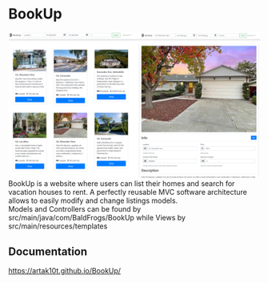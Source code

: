 # BookUp
![BookUp](bookUp.png)
BookUp is a website where users can list their homes and search for vacation houses to rent. A perfectly reusable MVC software architecture allows to easily modify and change listings models.  
Models and Controllers can be found by src/main/java/com/BaldFrogs/BookUp while Views by src/main/resources/templates

## Documentation
https://artak10t.github.io/BookUp/
